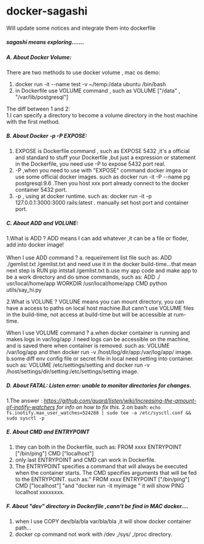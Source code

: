 # docker-sagashi
Will update some notices and integrate them into dockerfile


##### sagashi means exploring.......


##### A. About Docker Volume:
There are two methods to use docker volume ,  mac os demo:<br>
 1. docker run -it --name test -v ~/temp:/data ubuntu /bin/bash <br>
 2. in Dockerfile use VOLUME command , such as VOLUME ["/data" , "/var/lib/postgresql"] 

The diff between 1 and 2:<br>
 1.I can specify a directory to become a volume directory in the host machine with the first method.

##### B. About Docker -p -P EXPOSE:
1. EXPOSE is Dockerfile command , such as EXPOSE 5432 ,it's a official and standard to stuff your Dockerfile ,but just a expression or statement in the Dockerfile, you need use -P to expose 5432 port real.
2. -P ,when you need to use with "EXPOSE" command docker imgea or use some official docker images. such as docker run -it -P --name pg postgresql:9.6  .Then you host xxx port already connect to the docker container 5432 port.
3. -p , using at docker runtime. such as: docker run -it -p 127.0.0.1:3000:3000 rails:latest . manually set host port and container port.
##### C. About ADD and VOLUNE:
1.What is ADD ? ADD means I can add whatever ,it can be a file or floder, add into docker image!<br>
<br>
When I use ADD command ? a. requeirement list file such as: ADD ./gemlist.txt /gemlist.txt  and need use it in the docker build-time...that mean next step is RUN pip intstall /gemlist.txt    b.use my app code and make app to be a work directory and do smoe commands, such as: ADD ./ usr/local/home/app  WORKDIR /usr/local/home/app  CMD python utils/say_hi.py <br>

2.What is VOLUNE ? VOLUNE means you can mount directory, you can have a access to paths on local host machine.But cann't use VOLUME files in the build-time, not access at build-time but will be accessible at rum-time.<br>

When I use VOLUME command ? a.when docker container is running and makes logs in var/log/app .I need logs can be accessible on the machine, and is saved there when container is removed. such as: VOLUME /var/log/app and then docker run -v /host/log/dir/app:/var/log/app/ image.    b.some diff env config file or secret file in local need setting into container. such as: VOLUME /etc/settings/setting  and docker run -v /host/settings/dir/setting:/etc/settings/setting image.
##### D. About FATAL: Listen error: unable to monitor directories for changes.
1.The answer : *https://github.com/guard/listen/wiki/Increasing-the-amount-of-inotify-watchers for info on how to fix this.*
2.on bash: `echo fs.inotify.max_user_watches=524288 | sudo tee -a /etc/sysctl.conf && sudo sysctl -p`

##### E. About CMD and ENTRYPOINT
1. they can both in the Dockerfile, such as: FROM xxxx  ENTRYPOINT ["/bin/ping"] CMD ["localhost"]
2. only last ENTRYPOINT and CMD can work in Dockerfile.
3. The ENTRYPOINT specifies a command that will always be executed when the container starts. The CMD specifies arguments that will be fed to the ENTRYPOINT. such as:" FROM xxxx  ENTRYPOINT ["/bin/ping"] CMD ["localhost"] "and "docker run -it myimage " it will show PING localhost xxxxxxxx.
##### F. About "dev" directory in Dockerfile ,cann't be find in MAC docker.... 
1. when I use COPY dev/bla/bla var/bla/bla ,it will show docker container path...
2. docker cp command not work with /dev ,/sys/ ,/proc directory.
